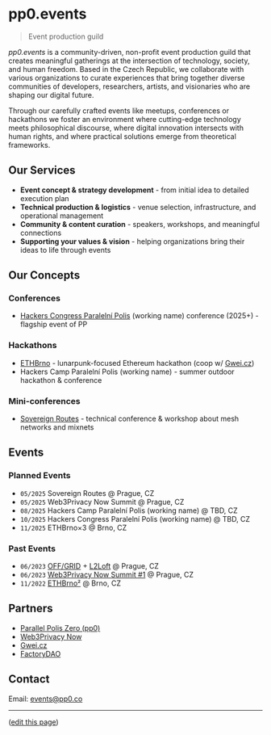 # pp0.events

> Event production guild

*pp0.events* is a community-driven, non-profit event production guild that creates meaningful gatherings at the intersection of technology, society, and human freedom. Based in the Czech Republic, we collaborate with various organizations to curate experiences that bring together diverse communities of developers, researchers, artists, and visionaries who are shaping our digital future.

Through our carefully crafted events like meetups, conferences or hackathons we foster an environment where cutting-edge technology meets philosophical discourse, where digital innovation intersects with human rights, and where practical solutions emerge from theoretical frameworks.

## Our Services

-	**Event concept & strategy development** - from initial idea to detailed execution plan
-	**Technical production & logistics** - venue selection, infrastructure, and operational management
- **Community & content curation** - speakers, workshops, and meaningful connections
- **Supporting your values & vision** - helping organizations bring their ideas to life through events

## Our Concepts

### Conferences
-  [Hackers Congress Paralelní Polis](https://paralelnipolis.info/c/hcpp) (working name) conference (2025+) - flagship event of PP

### Hackathons
-  [ETHBrno](https://paralelnipolis.info/c/ethbrno) - lunarpunk-focused Ethereum hackathon (coop w/ [Gwei.cz](https://gwei.cz))
-  Hackers Camp Paralelní Polis (working name) - summer outdoor hackathon & conference

### Mini-conferences
-  [Sovereign Routes](https://notes.pp0.co/s/fL_MqeaSq) - technical conference & workshop about mesh networks and mixnets

## Events
### Planned Events

- `05/2025` Sovereign Routes @ Prague, CZ
- `05/2025` Web3Privacy Now Summit @ Prague, CZ
- `08/2025` Hackers Camp Paralelní Polis (working name) @ TBD, CZ
- `10/2025` Hackers Congress Paralelní Polis (working name) @ TBD, CZ
- `11/2025` ETHBrno×3 @ Brno, CZ


### Past Events

- `06/2023` [OFF/GRID](https://www.offgrid.international/) + [L2Loft](https://lu.ma/l2loft) @ Prague, CZ
- `06/2023` [Web3Privacy Now Summit #1](https://prague22.web3privacy.info/) @ Prague, CZ
- `11/2022` [ETHBrno²](https://2022.ethbrno.cz/) @ Brno, CZ

## Partners

- [Parallel Polis Zero (pp0)](https://paralelnipolis.info/s/pp0)
- [Web3Privacy Now](https://web3privacy.info/)
- [Gwei.cz](https://gwei.cz/)
- [FactoryDAO](https://www.factorydao.org/)

## Contact

Email: <a href="mailto:events@pp0.co">events@pp0.co</a>


---

([edit this page](https://github.com/ParalelniPolis0/pp0.events/blob/main/README.md))
